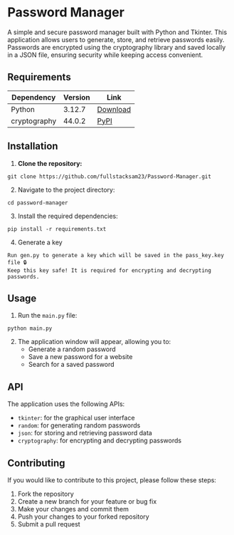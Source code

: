 # Password Manager

A simple and secure password manager built with Python and Tkinter. This application allows users to generate, store, and retrieve passwords easily. Passwords are encrypted using the cryptography library and saved locally in a JSON file, ensuring security while keeping access convenient.

## Requirements

| Dependency | Version | Link |
|------------|---------|------|
| Python | 3.12.7 | [Download](https://www.python.org/downloads/release/python-3127/) |
| cryptography | 44.0.2 | [PyPI](https://pypi.org/project/cryptography/) |

## Installation

1. **Clone the repository:**
```
git clone https://github.com/fullstacksam23/Password-Manager.git
```
2. Navigate to the project directory:
```
cd password-manager
```
3. Install the required dependencies:
```
pip install -r requirements.txt
```
4. Generate a key
```
Run gen.py to generate a key which will be saved in the pass_key.key file 🔒
Keep this key safe! It is required for encrypting and decrypting passwords.
```

## Usage

1. Run the `main.py` file:
```
python main.py
```
2. The application window will appear, allowing you to:
   - Generate a random password
   - Save a new password for a website
   - Search for a saved password

## API

The application uses the following APIs:

- `tkinter`: for the graphical user interface
- `random`: for generating random passwords
- `json`: for storing and retrieving password data
- `cryptography`: for encrypting and decrypting passwords

## Contributing

If you would like to contribute to this project, please follow these steps:

1. Fork the repository
2. Create a new branch for your feature or bug fix
3. Make your changes and commit them
4. Push your changes to your forked repository
5. Submit a pull request
